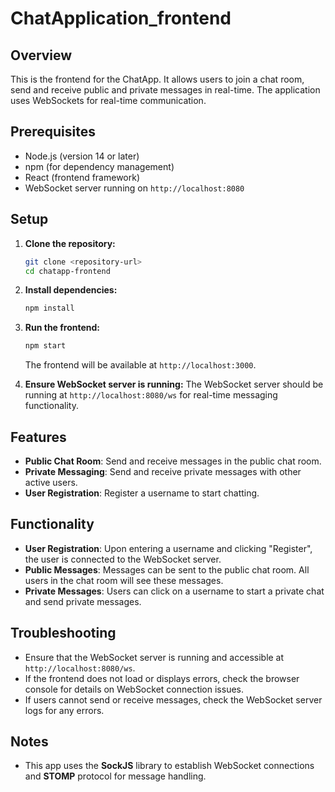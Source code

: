 # ChatApplication_frontend

## Overview
This is the frontend for the ChatApp. It allows users to join a chat room, send and receive public and private messages in real-time. The application uses WebSockets for real-time communication.

## Prerequisites
- Node.js (version 14 or later)
- npm (for dependency management)
- React (frontend framework)
- WebSocket server running on `http://localhost:8080`

## Setup
1. **Clone the repository:**
    ```bash
    git clone <repository-url>
    cd chatapp-frontend
    ```

2. **Install dependencies:**
    ```bash
    npm install
    ```

3. **Run the frontend:**
    ```bash
    npm start
    ```
    The frontend will be available at `http://localhost:3000`.

4. **Ensure WebSocket server is running:**
    The WebSocket server should be running at `http://localhost:8080/ws` for real-time messaging functionality.

## Features
- **Public Chat Room**: Send and receive messages in the public chat room.
- **Private Messaging**: Send and receive private messages with other active users.
- **User Registration**: Register a username to start chatting.

## Functionality
- **User Registration**: Upon entering a username and clicking "Register", the user is connected to the WebSocket server.
- **Public Messages**: Messages can be sent to the public chat room. All users in the chat room will see these messages.
- **Private Messages**: Users can click on a username to start a private chat and send private messages.

## Troubleshooting
- Ensure that the WebSocket server is running and accessible at `http://localhost:8080/ws`.
- If the frontend does not load or displays errors, check the browser console for details on WebSocket connection issues.
- If users cannot send or receive messages, check the WebSocket server logs for any errors.

## Notes
- This app uses the **SockJS** library to establish WebSocket connections and **STOMP** protocol for message handling.

